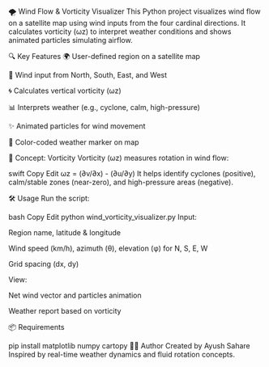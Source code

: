 🌪️ Wind Flow & Vorticity Visualizer
This Python project visualizes wind flow on a satellite map using wind inputs from the four cardinal directions. It calculates vorticity (ωz) to interpret weather conditions and shows animated particles simulating airflow.

🔍 Key Features
🌍 User-defined region on a satellite map

🧭 Wind input from North, South, East, and West

🌀 Calculates vertical vorticity (ωz)

📊 Interprets weather (e.g., cyclone, calm, high-pressure)

✨ Animated particles for wind movement

📍 Color-coded weather marker on map

📘 Concept: Vorticity
Vorticity (ωz) measures rotation in wind flow:

swift
Copy
Edit
ωz = (∂v/∂x) - (∂u/∂y)
It helps identify cyclones (positive), calm/stable zones (near-zero), and high-pressure areas (negative).

🛠️ Usage
Run the script:

bash
Copy
Edit
python wind_vorticity_visualizer.py
Input:

Region name, latitude & longitude

Wind speed (km/h), azimuth (θ), elevation (φ) for N, S, E, W

Grid spacing (dx, dy)

View:

Net wind vector and particles animation

Weather report based on vorticity

📦 Requirements

pip install matplotlib numpy cartopy
👨‍💻 Author
Created by Ayush Sahare
Inspired by real-time weather dynamics and fluid rotation concepts.
